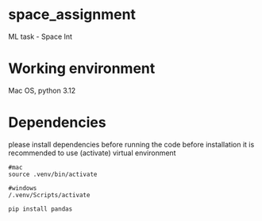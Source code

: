# space_assignment
ML task - Space Int

# Working environment
Mac OS, python 3.12

# Dependencies
please install dependencies before running the code
before installation it is recommended to use (activate) virtual environment
```
#mac
source .venv/bin/activate

#windows
/.venv/Scripts/activate
```
```commandline
pip install pandas
```
